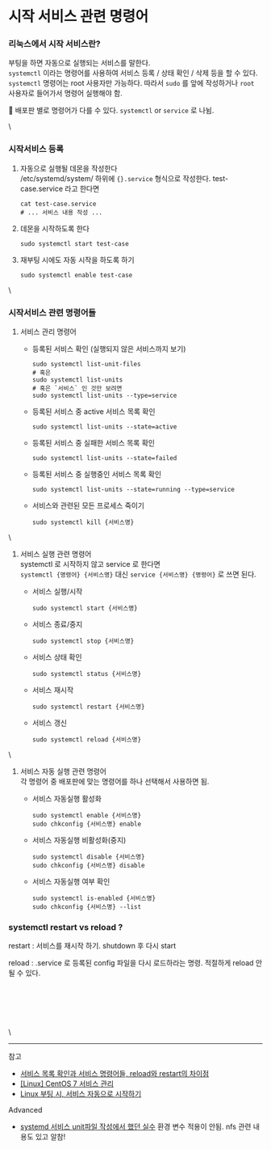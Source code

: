# 시작 서비스 관련 명령어

### 리눅스에서 시작 서비스란?

부팅을 하면 자동으로 실행되는 서비스를 말한다.\
`systemctl` 이라는 명령어를 사용하여 서비스 등록 / 상태 확인 / 삭제 등을 할 수 있다.\
`systemctl` 명령어는 root 사용자만 가능하다. 따라서 `sudo` 를 앞에 작성하거나 `root` 사용자로 들어가서 명령어 실행해야 함.

📌 배포판 별로 명령어가 다를 수 있다. `systemctl` or `service` 로 나뉨.

\


### 시작서비스 등록

1.  자동으로 실행될 데몬을 작성한다\
    /etc/systemd/system/ 하위에 `{}.service` 형식으로 작성한다. test-case.service 라고 한다면

    ```shell
    cat test-case.service 
    # ... 서비스 내용 작성 ...
    ```
2.  데몬을 시작하도록 한다

    ```shell
    sudo systemctl start test-case 
    ```
3.  재부팅 시에도 자동 시작을 하도록 하기

    ```shell
    sudo systemctl enable test-case
    ```

\


### 시작서비스 관련 명령어들

1. 서비스 관리 명령어
   *   등록된 서비스 확인 (실행되지 않은 서비스까지 보기)

       ```shell
       sudo systemctl list-unit-files
       # 혹은
       sudo systemctl list-units
       # 혹은 `서비스` 인 것만 보려면
       sudo systemctl list-units --type=service
       ```
   *   등록된 서비스 중 active 서비스 목록 확인

       ```shell
       sudo systemctl list-units --state=active
       ```
   *   등록된 서비스 중 실패한 서비스 목록 확인

       ```shell
       sudo systemctl list-units --state=failed
       ```
   *   등록된 서비스 중 실행중인 서비스 목록 확인

       ```shell
       sudo systemctl list-units --state=running --type=service
       ```
   *   서비스와 관련된 모든 프로세스 죽이기

       ```shell
       sudo systemctl kill {서비스명}
       ```

\


1. 서비스 실행 관련 명령어\
   systemctl 로 시작하지 않고 service 로 한다면\
   `systemctl {명령어} {서비스명}` 대신 `service {서비스명} {명령어}` 로 쓰면 된다.
   *   서비스 실행/시작

       ```shell
       sudo systemctl start {서비스명}
       ```
   *   서비스 종료/중지

       ```shell
       sudo systemctl stop {서비스명}
       ```
   *   서비스 상태 확인

       ```shell
       sudo systemctl status {서비스명}
       ```
   *   서비스 재시작

       ```shell
       sudo systemctl restart {서비스명} 
       ```
   *   서비스 갱신

       ```shell
       sudo systemctl reload {서비스명} 
       ```

\


1. 서비스 자동 실행 관련 명령어\
   각 명령어 중 배포판에 맞는 명령어를 하나 선택해서 사용하면 됨.
   *   서비스 자동실행 활성화

       ```shell
       sudo systemctl enable {서비스명} 
       sudo chkconfig {서비스명} enable  
       ```
   *   서비스 자동실행 비활성화(중지)

       ```shell
       sudo systemctl disable {서비스명}
       sudo chkconfig {서비스명} disable 
       ```
   *   서비스 자동실행 여부 확인

       ```shell
       sudo systemctl is-enabled {서비스명}
       sudo chkconfig {서비스명} --list
       ```

### systemctl restart vs reload ?

restart : 서비스를 재시작 하기. shutdown 후 다시 start

reload : .service 로 등록된 config 파일을 다시 로드하라는 명령. 적절하게 reload 안 될 수 있다.

\
\
\
\
\
\


***

참고

* [서비스 목록 확인과 서비스 명령어들, reload와 restart의 차이점](https://fabxoe.tistory.com/130)
* [\[Linux\] CentOS 7 서비스 관리](https://ict-nroo.tistory.com/75)
* [Linux 부팅 시, 서비스 자동으로 시작하기](https://jamesu.dev/posts/2019/12/20/starting-service-automatically-on-boot-in-linux/)

Advanced

* [systemd 서비스 unit파일 작성에서 했던 실수](https://springboot.cloud/16) 환경 변수 적용이 안됨. nfs 관련 내용도 있고 알참!
